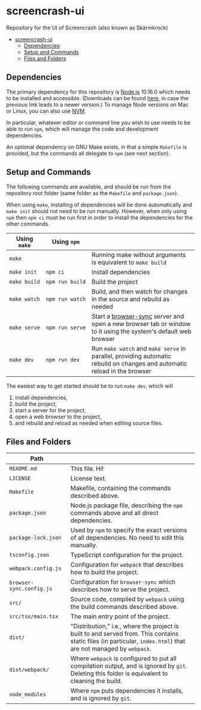 # screencrash-ui

Repository for the UI of Screencrash (also known as Skärmkrock)

- [screencrash-ui](#screencrash-ui)
  - [Dependencies](#Dependencies)
  - [Setup and Commands](#Setup-and-Commands)
  - [Files and Folders](#Files-and-Folders)

## Dependencies

The primary dependency for this repository is [Node.js](https://nodejs.org/) 10.16.0 which needs to be installed and accessible. (Downloads can be found [here](https://nodejs.org/dist/v10.16.0/), in case the previous link leads to a newer version.)
To manage Node versions on Mac or Linux, you can also use [NVM](https://github.com/nvm-sh/nvm).

In particular, whatever editor or command line you wish to use needs to be able to run `npm`, which will manage the code and development dependencies.

An optional dependency on GNU Make exists, in that a simple `Makefile` is provided, but the commands all delegate to `npm` (see next section).

## Setup and Commands

The following commands are available, and should be run from the repository root folder (same folder as the `Makefile` and `package.json`).

When using `make`, installing of dependencies will be done automatically and `make init` should not need to be run manually. However, when only using `npm` then `npm ci` must be run first in order to install the dependencies for the other commands.

| Using `make`                 | Using `npm`                          |                                                                                                                                              |
| ---------------------------- | ------------------------------------ | -------------------------------------------------------------------------------------------------------------------------------------------- |
| `make`                       |                                      | Running make without arguments is equivalent to `make build`                                                                                 |
| <code>make&nbsp;init</code>  | <code>npm&nbsp;ci</code>             | Install dependencies                                                                                                                         |
| <code>make&nbsp;build</code> | <code>npm&nbsp;run&nbsp;build</code> | Build the project                                                                                                                            |
| <code>make&nbsp;watch</code> | <code>npm&nbsp;run&nbsp;watch</code> | Build, and then watch for changes in the source and rebuild as needed                                                                        |
| <code>make&nbsp;serve</code> | <code>npm&nbsp;run&nbsp;serve</code> | Start a [browser-sync](https://www.browsersync.io/) server and open a new browser tab or window to it using the system's default web browser |
| <code>make&nbsp;dev</code>   | <code>npm&nbsp;run&nbsp;dev</code>   | Run `make watch` and `make serve` in parallel, providing automatic rebuild on changes and automatic reload in the browser                    |

The easiest way to get started should be to run `make dev`, which will

1.  install dependencies,
2.  build the project,
3.  start a server for the project,
4.  open a web browser to the project,
5.  and rebuild and reload as needed when editing source files.

## Files and Folders

| Path                     |                                                                                                                                                                  |
| ------------------------ | ---------------------------------------------------------------------------------------------------------------------------------------------------------------- |
| `README.md`              | This file. Hi!                                                                                                                                                   |
| `LICENSE`                | License text.                                                                                                                                                    |
| `Makefile`               | Makefile, containing the commands described above.                                                                                                               |
| `package.json`           | Node.js package file, describing the `npm` commands above and all direct dependencies.                                                                           |
| `package-lock.json`      | Used by `npm` to specify the exact versions of all dependencies. No need to edit this manually.                                                                  |
| `tsconfig.json`          | TypeScript configuration for the project.                                                                                                                        |
| `webpack.config.js`      | Configuration for `webpack` that describes how to build the project.                                                                                             |
| `browser-sync.config.js` | Configuration for `browser-sync` which describes how to serve the project.                                                                                       |
| `src/`                   | Source code, compiled by `webpack` using the build commands described above.                                                                                     |
| `src/tsx/main.tsx`       | The main entry point of the project.                                                                                                                             |
| `dist/`                  | "Distribution," i.e., where the project is built to and served from. This contains static files (in particular, `index.html`) that are not managed by `webpack`. |
| `dist/webpack/`          | Where `webpack` is configured to put all compilation output, and is ignored by `git`. Deleting this folder is equivalent to cleaning the build.                  |
| `node_modules`           | Where `npm` puts dependencies it installs, and is ignored by `git`.                                                                                              |
